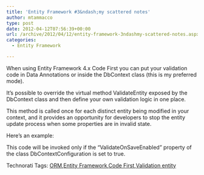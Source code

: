 ```yaml
---
title: 'Entity Framework #3&ndash;my scattered notes'
author: mtammacco
type: post
date: 2012-04-12T07:56:39+00:00
url: /archive/2012/04/12/entity-framework-3ndashmy-scattered-notes.aspx
categories:
  - Entity Framework

---
```

When using Entity Framework 4.x Code First you can put your validation code in Data Annotations or inside the DbContext class (this is my preferred mode).

It’s possible to override the virtual method ValidateEntity exposed by the DbContext class and then define your own validation logic in one place.

This method is called once for each distinct entity being modified in your context, and it provides an opportunity for developers to stop the entity update process when some properties are in invalid state.

Here’s an example:



This code will be invoked only if the “ValidateOnSaveEnabled” property of the class DbContextConfiguration is set to true.

<div id="scid:0767317B-992E-4b12-91E0-4F059A8CECA8:882b78d6-6e7f-4798-8830-b7586616d557" class="wlWriterEditableSmartContent" style="margin: 0px; display: inline; float: none; padding: 0px;">
  Technorati Tags: <a href="http://technorati.com/tags/ORM" rel="tag">ORM</a>,<a href="http://technorati.com/tags/Entity+Framework" rel="tag">Entity Framework</a>,<a href="http://technorati.com/tags/Code+First" rel="tag">Code First</a>,<a href="http://technorati.com/tags/Validation+entity" rel="tag">Validation entity</a>
</div>